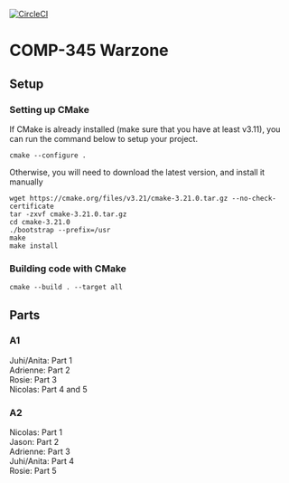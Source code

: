 [![CircleCI](https://circleci.com/gh/nicprov/COMP-345/tree/master.svg?style=shield&circle-token=86ae7faeb3d98bd7603d69519b4e99529d73704f)](https://circleci.com/gh/nicprov/COMP-345/tree/master)

# COMP-345 Warzone

## Setup

### Setting up CMake
If CMake is already installed (make sure that you have at least v3.11), you can run the command below to setup your project.
```
cmake --configure .
```

Otherwise, you will need to download the latest version, and install it manually
```
wget https://cmake.org/files/v3.21/cmake-3.21.0.tar.gz --no-check-certificate
tar -zxvf cmake-3.21.0.tar.gz
cd cmake-3.21.0
./bootstrap --prefix=/usr
make
make install
```

### Building code with CMake
```
cmake --build . --target all
```

## Parts

### A1
Juhi/Anita: Part 1  
Adrienne: Part 2  
Rosie: Part 3  
Nicolas: Part 4 and 5

### A2
Nicolas: Part 1  
Jason: Part 2  
Adrienne: Part 3  
Juhi/Anita: Part 4  
Rosie: Part 5  